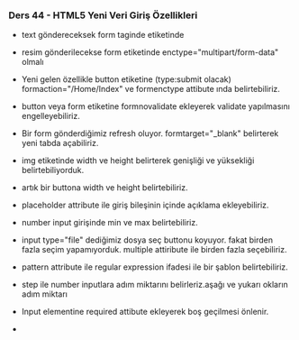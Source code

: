 



### Ders 44 - HTML5 Yeni Veri Giriş Özellikleri

- text göndereceksek form taginde etiketinde 
- resim gönderilecekse form etiketinde enctype="multipart/form-data" olmalı
- Yeni gelen özellikle button etiketine (type:submit olacak) formaction="/Home/Index" ve formenctype attibute ında belirtebiliriz.
- button veya form etiketine formnovalidate ekleyerek validate yapılmasını engelleyebiliriz.
- Bir form gönderdiğimiz refresh oluyor. formtarget="_blank" belirterek yeni tabda açabiliriz.



- img etiketinde width ve height belirterek genişliği ve yüksekliği belirtebiliyorduk.
- artık bir buttona width ve height belirtebiliriz.



- placeholder attribute ile giriş bileşinin içinde açıklama ekleyebiliriz. 

- number input girişinde min ve max belirtebiliriz.

- input type="file" dediğimiz dosya seç buttonu koyuyor. fakat birden fazla seçim yapamıyorduk. multiple attiribute ile birden fazla seçebiliriz.

- pattern attribute ile regular expression ifadesi ile bir şablon belirtebiliriz.

- step ile number inputlara adım miktarını belirleriz.aşağı ve yukarı okların adım miktarı

- Input elementine required attibute ekleyerek boş geçilmesi önlenir.

- ​

  ​



